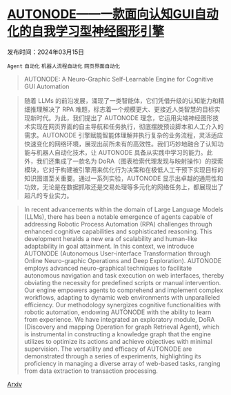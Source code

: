 # [AUTONODE——一款面向认知GUI自动化的自我学习型神经图形引擎](https://arxiv.org/abs/2403.10171)

发布时间：2024年03月15日

`Agent` `自动化` `机器人流程自动化` `网页界面自动化`

> AUTONODE: A Neuro-Graphic Self-Learnable Engine for Cognitive GUI Automation

> 随着 LLMs 的前沿发展，涌现了一类智能体，它们凭借升级的认知能力和精细推理解决了 RPA 难题，标志着一个规模更大、更接近人类智慧的目标实现新时代。为此，我们提出了 AUTONODE 理念，它运用尖端神经图形技术实现在网页界面的自主导航和任务执行，彻底摆脱预设脚本和人工介入的需求。AUTONODE 引擎赋能智能体理解并执行复杂的业务流程，灵活适应快速变化的网络环境，展现出前所未有的高效性。我们巧妙地融合了认知功能与机器人自动化技术，让 AUTONODE 具备从实践中学习的能力。此外，我们还集成了一款名为 DoRA（图表检索代理发现与映射操作）的探索模块，它对于构建被引擎用来优化行为决策和在极低人工干预下实现目标的知识图谱至关重要。通过一系列实验，AUTONODE 显示出卓越的通用性和功效，无论是在数据抓取还是交易处理等多元化的网络任务上，都展现出了超凡的专业实力。

> In recent advancements within the domain of Large Language Models (LLMs), there has been a notable emergence of agents capable of addressing Robotic Process Automation (RPA) challenges through enhanced cognitive capabilities and sophisticated reasoning. This development heralds a new era of scalability and human-like adaptability in goal attainment. In this context, we introduce AUTONODE (Autonomous User-interface Transformation through Online Neuro-graphic Operations and Deep Exploration). AUTONODE employs advanced neuro-graphical techniques to facilitate autonomous navigation and task execution on web interfaces, thereby obviating the necessity for predefined scripts or manual intervention. Our engine empowers agents to comprehend and implement complex workflows, adapting to dynamic web environments with unparalleled efficiency. Our methodology synergizes cognitive functionalities with robotic automation, endowing AUTONODE with the ability to learn from experience. We have integrated an exploratory module, DoRA (Discovery and mapping Operation for graph Retrieval Agent), which is instrumental in constructing a knowledge graph that the engine utilizes to optimize its actions and achieve objectives with minimal supervision. The versatility and efficacy of AUTONODE are demonstrated through a series of experiments, highlighting its proficiency in managing a diverse array of web-based tasks, ranging from data extraction to transaction processing.

[Arxiv](https://arxiv.org/abs/2403.10171)